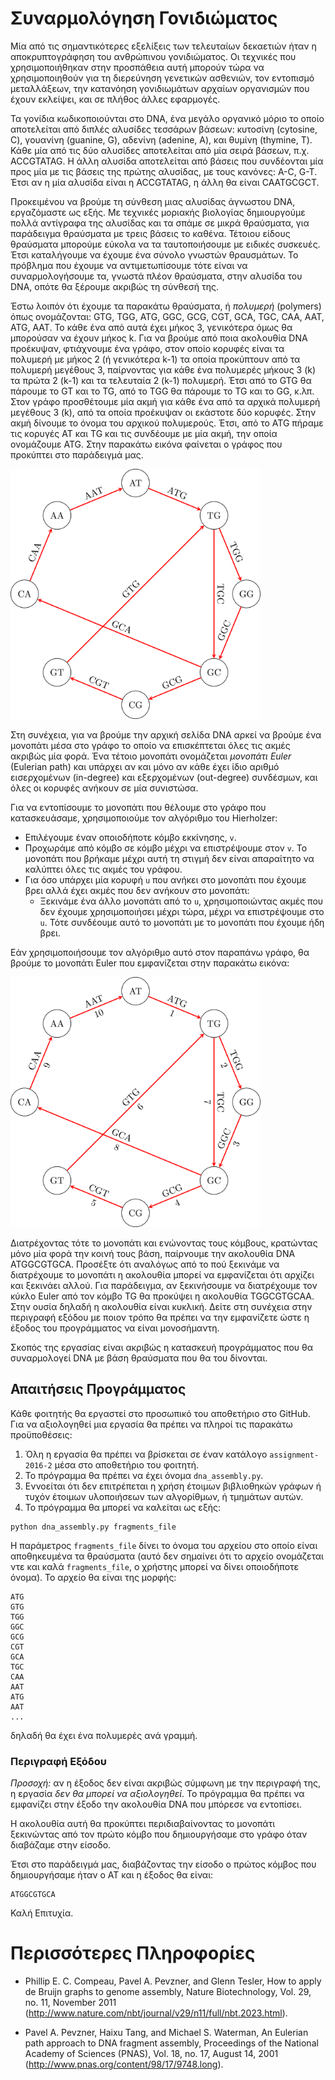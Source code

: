 # Συναρμολόγηση Γονιδιώματος

Μία από τις σημαντικότερες εξελίξεις των τελευταίων δεκαετιών ήταν η αποκρυπτογράφηση του ανθρώπινου γονιδιώματος. Οι τεχνικές που χρησιμοποιήθηκαν στην προσπάθεια αυτή μπορούν τώρα να χρησιμοποιηθούν για τη διερεύνηση γενετικών ασθενιών, τον εντοπισμό μεταλλάξεων, την κατανόηση γονιδιωμάτων αρχαίων οργανισμών που έχουν εκλείψει, και σε πλήθος άλλες εφαρμογές.

Τα γονίδια κωδικοποιούνται στο DNA, ένα μεγάλο οργανικό μόριο το οποίο αποτελείται από διπλές αλυσίδες τεσσάρων βάσεων: κυτοσίνη (cytosine, C), γουανίνη (guanine, G), αδενίνη (adenine, A), και θυμίνη (thymine, T). Κάθε μία από τις δύο αλυσίδες αποτελείται από μία σειρά βάσεων, π.χ. ACCGTATAG. Η άλλη αλυσίδα αποτελείται από βάσεις που συνδέονται μία προς μία με τις βάσεις της πρώτης αλυσίδας, με τους κανόνες: A-C, G-T. Έτσι αν η μία αλυσίδα είναι η ACCGTATAG, η άλλη θα είναι CAATGCGCT. 

Προκειμένου να βρούμε τη σύνθεση μιας αλυσίδας άγνωστου DΝA, εργαζόμαστε ως εξής. Με τεχνικές μοριακής βιολογίας δημιουργούμε πολλά αντίγραφα της αλυσίδας και τα σπάμε σε μικρά θραύσματα, για παράδειγμα θραύσματα με τρεις βάσεις το καθένα. Τέτοιου είδους θραύσματα μπορούμε εύκολα να τα ταυτοποιήσουμε με ειδικές συσκευές. Έτσι καταλήγουμε να έχουμε ένα σύνολο γνωστών θραυσμάτων. Το πρόβλημα που έχουμε να αντιμετωπίσουμε τότε είναι να συναρμολογήσουμε τα, γνωστά πλέον θραύσματα, στην αλυσίδα του DNA, οπότε θα ξέρουμε ακριβώς τη σύνθεσή της.

Έστω λοιπόν ότι έχουμε τα παρακάτω θραύσματα, ή *πολυμερή* (polymers) όπως ονομάζονται: GTG, TGG, ATG, GGC, GCG, CGT, GCA, TGC, CAA, AAT, ATG, AAT. Το κάθε ένα από αυτά έχει μήκος 3, γενικότερα όμως θα μπορούσαν να έχουν μήκος k. Για να βρούμε από ποια ακολουθία DNA προέκυψαν, φτιάχνουμε ένα γράφο, στον οποίο κορυφές είναι τα πολυμερή με μήκος 2 (ή γενικότερα k-1) τα οποία προκύπτουν από τα πολυμερή μεγέθους 3, παίρνοντας για κάθε ένα πολυμερές μήκους 3 (k) τα πρώτα 2 (k-1) και τα τελευταία 2 (k-1) πολυμερή. Έτσι από το GTG θα πάρουμε το GT και το TG, από το TGG θα πάρουμε το TG και το GG, κ.λπ. Στον γράφο προσθέτουμε μία ακμή για κάθε ένα από τα αρχικά πολυμερή μεγέθους 3 (k), από τα οποία προέκυψαν οι εκάστοτε δύο κορυφές. Στην ακμή δίνουμε το όνομα του αρχικού πολυμερούς. Έτσι, από το ATG πήραμε τις κορυγές ΑΤ και TG και τις συνδέουμε με μία ακμή, την οποία ονομάζουμε ATG. Στην παρακάτω εικόνα φαίνεται ο γράφος που προκύπτει στο παράδειγμά μας.

<img src="fragment_graph.png" width="400">

Στη συνέχεια, για να βρούμε την αρχική σελίδα DNA αρκεί να βρούμε ένα μονοπάτι μέσα στο γράφο το οποίο να επισκέπτεται όλες τις ακμές ακριβώς μία φορά. Ένα τέτοιο μονοπάτι ονομάζεται *μονοπάτι Euler* (Eulerian path) και υπάρχει αν και μόνο αν κάθε έχει ίδιο αριθμό εισερχομένων (in-degree) και εξερχομένων (out-degree) συνδέσμων, και όλες οι κορυφές ανήκουν σε μία συνιστώσα.

Για να εντοπίσουμε το μονοπάτι που θέλουμε στο γράφο που κατασκευάσαμε, χρησιμοποιούμε τον αλγόριθμο του Hierholzer:

* Επιλέγουμε έναν οποιοδήποτε κόμβο εκκίνησης, `v`.
* Προχωράμε από κόμβο σε κόμβο μέχρι να επιστρέψουμε στον `v`. Το μονοπάτι που βρήκαμε μέχρι αυτή τη στιγμή δεν είναι απαραίτητο να καλύπτει όλες τις ακμές του γράφου.
* Για όσο υπάρχει μία κορυφή `u` που ανήκει στο μονοπάτι που έχουμε βρει αλλά έχει ακμές που δεν ανήκουν στο μονοπάτι:
  * Ξεκινάμε ένα άλλο μονοπάτι από το `u`, χρησιμοποιώντας ακμές που δεν έχουμε χρησιμοποιήσει μέχρι τώρα, μέχρι να επιστρέψουμε στο `u`. Τότε συνδέουμε αυτό το μονοπάτι με το μονοπάτι που έχουμε ήδη βρει.

Εάν χρησιμοποιήσουμε τον αλγόριθμο αυτό στον παραπάνω γράφο, θα βρούμε το μονοπάτι Euler που εμφανίζεται στην παρακάτω εικόνα:

<img src="fragment_graph_path.png" width="400">

Διατρέχοντας τότε το μονοπάτι και ενώνοντας τους κόμβους, κρατώντας μόνο μία φορά την κοινή τους βάση, παίρνουμε την ακολουθία DNA ATGGCGTGCA. Προσέξτε ότι αναλόγως από το πού ξεκινάμε να διατρέχουμε το μονοπάτι η ακολουθία μπορεί να εμφανίζεται ότι αρχίζει και ξεκινάει αλλού. Για παράδειγμα, αν ξεκινήσουμε να διατρέχουμε τον κύκλο Euler από τον κόμβο TG θα προκύψει η ακολουθία TGGCGTGCAΑ. Στην ουσία δηλαδή η ακολουθία είναι κυκλική. Δείτε στη συνέχεια στην περιγραφή εξόδου με ποιον τρόπο θα πρέπει να την εμφανίζετε ώστε η έξοδος του προγράμματος να είναι μονοσήμαντη.

Σκοπός της εργασίας είναι ακριβώς η κατασκευή προγράμματος που θα συναρμολογεί DNA με βάση θραύσματα που θα του δίνονται.

## Απαιτήσεις Προγράμματος

Κάθε φοιτητής θα εργαστεί στο προσωπικό του αποθετήριο στο GitHub. Για να αξιολογηθεί μια εργασία θα πρέπει να πληροί τις παρακάτω προϋποθέσεις:

1. Όλη η εργασία θα πρέπει να βρίσκεται σε έναν κατάλογο `assignment-2016-2` μέσα στο αποθετήριο του φοιτητή.
2. Το πρόγραμμα θα πρέπει να έχει όνομα `dna_assembly.py`.
3. Εννοείται ότι δεν επιτρέπεται η χρήση έτοιμων βιβλιοθηκών γράφων ή τυχόν έτοιμων υλοποιήσεων των αλγορίθμων, ή τμημάτων αυτών.
4. Το πρόγραμμα θα μπορεί να καλείται ως εξής:
```
python dna_assembly.py fragments_file
```

Η παράμετρος `fragments_file` δίνει το όνομα του αρχείου στο οποίο είναι αποθηκευμένα τα θραύσματα (αυτό δεν σημαίνει ότι το αρχείο ονομάζεται ντε και καλά `fragments_file`, ο χρήστης μπορεί να δίνει οποιοδήποτε όνομα). Το αρχείο θα είναι της μορφής:
```
ATG
GTG
TGG
GGC
GCG
CGT
GCA
TGC
CAA
AAT
ATG
AAT
...
```
δηλαδή θα έχει ένα πολυμερές ανά γραμμή.

### Περιγραφή Εξόδου

*Προσοχή:* αν η έξοδος δεν είναι ακριβώς σύμφωνη με την περιγραφή της, η εργασία *δεν θα μπορεί να αξιολογηθεί*. Το πρόγραμμα θα πρέπει να εμφανίζει στην έξοδο την ακολουθία DNA που μπόρεσε να εντοπίσει. 

Η ακολουθία αυτή θα προκύπτει περιδιαβαίνοντας το μονοπάτι ξεκινώντας από τον πρώτο κόμβο που δημιουργήσαμε στο γράφο όταν διαβάζαμε στην είσοδο.  

Έτσι στο παράδειγμά μας, διαβάζοντας την είσοδο ο πρώτος κόμβος που δημιουργήσαμε ήταν ο AT και η έξοδος θα είναι:
```
ATGGCGTGCA
```

Καλή Επιτυχία.

# Περισσότερες Πληροφορίες

* Phillip E. C. Compeau, Pavel A. Pevzner, and Glenn Tesler, How to apply de Bruijn graphs to genome assembly, Nature Biotechnology, Vol. 29, no. 11, November 2011 (http://www.nature.com/nbt/journal/v29/n11/full/nbt.2023.html).

* Pavel A. Pevzner, Haixu Tang, and Michael S. Waterman, An Eulerian path approach to DNA fragment assembly, Proceedings of the National Academy of Sciences (PNAS), Vol. 18, no. 17, August 14, 2001 (http://www.pnas.org/content/98/17/9748.long).



